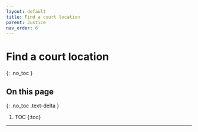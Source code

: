 ```yaml
---
layout: default
title: Find a court location
parent: Justice
nav_order: 6
---
```


# Find a court location
{: .no_toc }

## On this page
{: .no_toc .text-delta }

1. TOC
{:toc}

---
